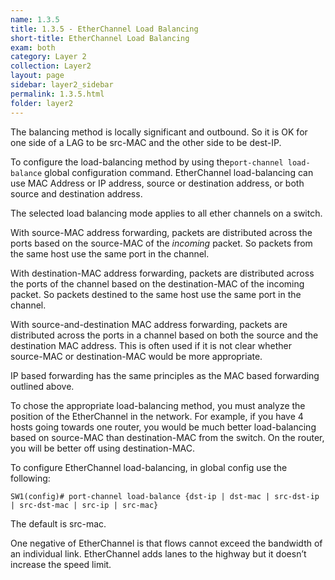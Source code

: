 ```yaml
---
name: 1.3.5
title: 1.3.5 - EtherChannel Load Balancing
short-title: EtherChannel Load Balancing
exam: both
category: Layer 2
collection: Layer2
layout: page
sidebar: layer2_sidebar
permalink: 1.3.5.html
folder: layer2
---
```

The balancing method is locally significant and outbound. So it is OK for one side of a LAG to be src-MAC and the other side to be dest-IP.

To configure the load-balancing method by using the`port-channel load-balance` global configuration command. EtherChannel load-balancing can use MAC Address or IP address, source or destination address, or both source and destination address.

The selected load balancing mode applies to all ether channels on a switch.

With source-MAC address forwarding, packets are distributed across the ports based on the source-MAC of the *incoming* packet. So packets from the same host use the same port in the channel.

With destination-MAC address forwarding, packets are distributed across the ports of the channel based on the destination-MAC of the incoming packet. So packets destined to the same host use the same port in the channel.

With source-and-destination MAC address forwarding, packets are distributed across the ports in a channel based on both the source and the destination MAC address. This is often used if it is not clear whether source-MAC or destination-MAC would be more appropriate.

IP based forwarding has the same principles as the MAC based forwarding outlined above.

To chose the appropriate load-balancing method, you must analyze the position of the EtherChannel in the network. For example, if you have 4 hosts going towards one router, you would be much better load-balancing based on source-MAC  than destination-MAC from the switch. On the router, you will be better off using destination-MAC.

To configure EtherChannel load-balancing, in global config use the following:
```
SW1(config)# port-channel load-balance {dst-ip | dst-mac | src-dst-ip | src-dst-mac | src-ip | src-mac}
```

The default is src-mac.

One negative of EtherChannel is that flows cannot exceed the bandwidth of an individual link. EtherChannel adds lanes to the highway but it doesn’t increase the speed limit.
